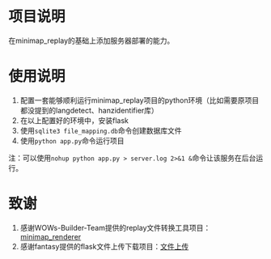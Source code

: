 # 项目说明

在minimap_replay的基础上添加服务器部署的能力。

# 使用说明

1. 配置一套能够顺利运行minimap_replay项目的python环境（比如需要原项目都没提到的langdetect、hanzidentifier库）
2. 在以上配置好的环境中，安装flask
3. 使用`sqlite3 file_mapping.db`命令创建数据库文件
4. 使用`python app.py`命令运行项目

注：可以使用`nohup python app.py > server.log 2>&1 &`命令让该服务在后台运行。

# 致谢

1. 感谢WOWs-Builder-Team提供的replay文件转换工具项目：[minimap_renderer](https://github.com/WoWs-Builder-Team/minimap_renderer)
2. 感谢fantasy提供的flask文件上传下载项目：[文件上传](https://gitee.com/fantasy_5/file-upload)
